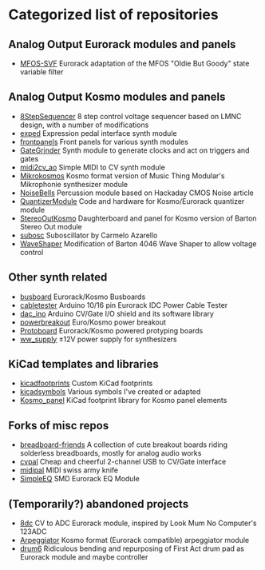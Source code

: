 # Categorized list of repositories

## Analog Output Eurorack modules and panels
* [MFOS-SVF](https://github.com/holmesrichards/MFOS-SVF) Eurorack adaptation of the MFOS "Oldie But Goody" state variable filter

## Analog Output Kosmo modules and panels
* [8StepSequencer](https://github.com/holmesrichards/8StepSequencer) 8 step control voltage sequencer based on LMNC design, with a number of modifications
* [exped](https://github.com/holmesrichards/exped) Expression pedal interface synth module
* [frontpanels](https://github.com/holmesrichards/frontpanels) Front panels for various synth modules
* [GateGrinder](https://github.com/holmesrichards/GateGrinder) Synth module to generate clocks and act on triggers and gates
* [midi2cv_ao](https://github.com/holmesrichards/midi2cv_ao) Simple MIDI to CV synth module
* [Mikrokosmos](https://github.com/holmesrichards/Mikrokosmos) Kosmo format version of Music Thing Modular's Mikrophonie synthesizer module
* [NoiseBells](https://github.com/holmesrichards/NoiseBells) Percussion module based on Hackaday CMOS Noise article
* [QuantizerModule](https://github.com/holmesrichards/QuantizerModule) Code and hardware for Kosmo/Eurorack quantizer module
* [StereoOutKosmo](https://github.com/holmesrichards/StereoOutKosmo) Daughterboard and panel for Kosmo version of Barton Stereo Out module
* [subosc](https://github.com/holmesrichards/subosc) Suboscillator by Carmelo Azarello
* [WaveShaper](https://github.com/holmesrichards/WaveShaper) Modification of Barton 4046 Wave Shaper to allow voltage control

## Other synth related
* [busboard](https://github.com/holmesrichards/busboard) Eurorack/Kosmo Busboards
* [cabletester](https://github.com/holmesrichards/cabletester) Arduino 10/16 pin Eurorack IDC Power Cable Tester
* [dac_ino](https://github.com/holmesrichards/dac_ino) Arduino CV/Gate I/O shield and its software library
* [powerbreakout](https://github.com/holmesrichards/powerbreakout) Euro/Kosmo power breakout
* [Protoboard](https://github.com/holmesrichards/Protoboard) Eurorack/Kosmo powered protyping boards
* [ww_supply](https://github.com/holmesrichards/ww_supply) ±12V power supply for synthesizers

## KiCad templates and libraries
* [kicadfootprints](https://github.com/holmesrichards/kicadfootprints) Custom KiCad footprints
* [kicadsymbols](https://github.com/holmesrichards/kicadsymbols) Various symbols I've created or adapted
* [Kosmo_panel](https://github.com/holmesrichards/Kosmo_panel) KiCad footprint library for Kosmo panel elements

## Forks of misc repos
* [breadboard-friends](https://github.com/holmesrichards/breadboard-friends) A collection of cute breakout boards riding solderless breadboards, mostly for analog audio works
* [cvpal](https://github.com/holmesrichards/cvpal) Cheap and cheerful 2-channel USB to CV/Gate interface
* [midipal](https://github.com/holmesrichards/midipal) MIDI swiss army knife
* [SimpleEQ](https://github.com/holmesrichards/SimpleEQ) SMD Eurorack EQ Module

## (Temporarily?) abandoned projects
* [8dc](https://github.com/holmesrichards/8dc) CV to ADC Eurorack module, inspired by Look Mum No Computer's 123ADC
* [Arpeggiator](https://github.com/holmesrichards/Arpeggiator) Kosmo format (Eurorack compatible) arpeggiator module
* [drum6](https://github.com/holmesrichards/drum6) Ridiculous bending and repurposing of First Act drum pad as Eurorack module and maybe controller

